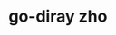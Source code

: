 <!--
 * @Author: vic
 * @Date: 2021-12-27 00:28:13
 * @LastEditors: vic
 * @LastEditTime: 2021-12-27 01:04:24
 * @Description: 周周的日记服务
-->
# go-diray zho